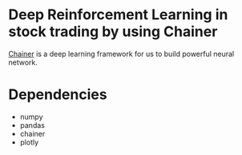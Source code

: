 # Deep Reinforcement Learning in stock trading by using Chainer

<a href="https://chainer.org/">Chainer</a> is a deep learning framework for us to build powerful neural network.



# Dependencies

<ul>
  <li>numpy</li>
  <li>pandas</li>
  <li>chainer</li>
  <li>plotly</li>
</ul>
